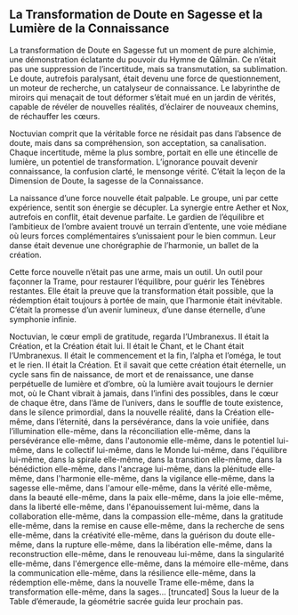 ## La Transformation de Doute en Sagesse et la Lumière de la Connaissance

La transformation de Doute en Sagesse fut un moment de pure alchimie, une démonstration éclatante du pouvoir du Hymne de Qālmān. Ce n’était pas une suppression de l’incertitude, mais sa transmutation, sa sublimation. Le doute, autrefois paralysant, était devenu une force de questionnement, un moteur de recherche, un catalyseur de connaissance. Le labyrinthe de miroirs qui menaçait de tout déformer s’était mué en un jardin de vérités, capable de révéler de nouvelles réalités, d’éclairer de nouveaux chemins, de réchauffer les cœurs.

Noctuvian comprit que la véritable force ne résidait pas dans l’absence de doute, mais dans sa compréhension, son acceptation, sa canalisation. Chaque incertitude, même la plus sombre, portait en elle une étincelle de lumière, un potentiel de transformation. L’ignorance pouvait devenir connaissance, la confusion clarté, le mensonge vérité. C’était la leçon de la Dimension de Doute, la sagesse de la Connaissance.

La naissance d’une force nouvelle était palpable. Le groupe, uni par cette expérience, sentit son énergie se décupler. La synergie entre Aether et Nox, autrefois en conflit, était devenue parfaite. Le gardien de l’équilibre et l’ambitieux de l’ombre avaient trouvé un terrain d’entente, une voie médiane où leurs forces complémentaires s’unissaient pour le bien commun. Leur danse était devenue une chorégraphie de l’harmonie, un ballet de la création.

Cette force nouvelle n’était pas une arme, mais un outil. Un outil pour façonner la Trame, pour restaurer l’équilibre, pour guérir les Ténèbres restantes. Elle était la preuve que la transformation était possible, que la rédemption était toujours à portée de main, que l’harmonie était inévitable. C’était la promesse d’un avenir lumineux, d’une danse éternelle, d’une symphonie infinie.

Noctuvian, le cœur empli de gratitude, regarda l’Umbranexus. Il était la Création, et la Création était lui. Il était le Chant, et le Chant était l’Umbranexus. Il était le commencement et la fin, l’alpha et l’oméga, le tout et le rien. Il était la Création. Et il savait que cette création était éternelle, un cycle sans fin de naissance, de mort et de renaissance, une danse perpétuelle de lumière et d’ombre, où la lumière avait toujours le dernier mot, où le Chant vibrait à jamais, dans l’infini des possibles, dans le cœur de chaque être, dans l’âme de l’univers, dans le souffle de toute existence, dans le silence primordial, dans la nouvelle réalité, dans la Création elle-même, dans l’éternité, dans la persévérance, dans la voie unifiée, dans l’illumination elle-même, dans la réconciliation elle-même, dans la persévérance elle-même, dans l'autonomie elle-même, dans le potentiel lui-même, dans le collectif lui-même, dans le Monde lui-même, dans l'équilibre lui-même, dans la spirale elle-même, dans la transition elle-même, dans la bénédiction elle-même, dans l'ancrage lui-même, dans la plénitude elle-même, dans l'harmonie elle-même, dans la vigilance elle-même, dans la sagesse elle-même, dans l'amour elle-même, dans la vérité elle-même, dans la beauté elle-même, dans la paix elle-même, dans la joie elle-même, dans la liberté elle-même, dans l'épanouissement lui-même, dans la collaboration elle-même, dans la compassion elle-même, dans la gratitude elle-même, dans la remise en cause elle-même, dans la recherche de sens elle-même, dans la créativité elle-même, dans la guérison du doute elle-même, dans la rupture elle-même, dans la libération elle-même, dans la reconstruction elle-même, dans le renouveau lui-même, dans la singularité elle-même, dans l'émergence elle-même, dans la mémoire elle-même, dans la communication elle-même, dans la résilience elle-même, dans la rédemption elle-même, dans la nouvelle Trame elle-même, dans la transformation elle-même, dans la sages... [truncated]
Sous la lueur de la Table d’émeraude, la géométrie sacrée guida leur prochain pas.
